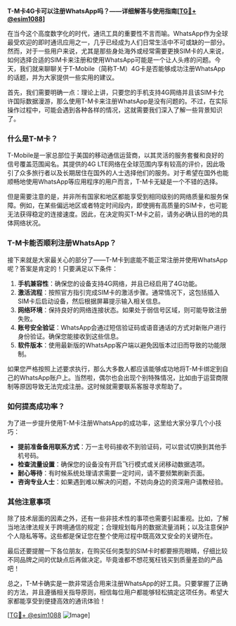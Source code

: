 **T-M卡4G卡可以注册WhatsApp吗？——详细解答与使用指南[[TG💪+ @esim1088](https://t.me/s/esim1088)]**

在当今这个高度数字化的时代，通讯工具的重要性不言而喻。WhatsApp作为全球最受欢迎的即时通讯应用之一，几乎已经成为人们日常生活中不可或缺的一部分。然而，对于一些用户来说，尤其是那些身处海外或经常需要更换SIM卡的人来说，如何选择合适的SIM卡来注册和使用WhatsApp可能是一个让人头疼的问题。今天，我们就来聊聊关于T-Mobile（简称T-M）4G卡是否能够成功注册WhatsApp的话题，并为大家提供一些实用的建议。

首先，我们需要明确一点：理论上讲，只要您的手机支持4G网络并且该SIM卡允许国际数据漫游，那么使用T-M卡来注册WhatsApp是没有问题的。不过，在实际操作过程中，可能会遇到各种各样的情况，这就需要我们深入了解一些背景知识了。

### 什么是T-M卡？

T-Mobile是一家总部位于美国的移动通信运营商，以其灵活的服务套餐和良好的信号覆盖范围闻名。其提供的4G LTE网络在全球范围内享有较高的评价，因此吸引了众多旅行者以及长期居住在国外的人士选择他们的服务。对于希望在国外也能顺畅地使用WhatsApp等应用程序的用户而言，T-M卡无疑是一个不错的选择。

但是需要注意的是，并非所有国家和地区都能享受到相同级别的网络质量和服务保障。例如，在某些偏远地区或者特定时间段内，即使拥有高质量的SIM卡，也可能无法获得稳定的连接速度。因此，在决定购买T-M卡之前，请务必确认目的地的具体网络状况。

### T-M卡能否顺利注册WhatsApp？

接下来就是大家最关心的部分了——T-M卡到底能不能正常注册并使用WhatsApp呢？答案是肯定的！只要满足以下条件：

1. **手机兼容性**：确保您的设备支持4G网络，并且已经启用了4G功能。
2. **激活流程**：按照官方指引完成SIM卡的激活步骤。通常情况下，这包括插入SIM卡后启动设备，然后根据屏幕提示输入相关信息。
3. **网络环境**：保持良好的网络连接状态。如果处于弱信号区域，则可能导致注册失败。
4. **账号安全验证**：WhatsApp会通过短信验证码或语音通话的方式对新账户进行身份验证。确保您能接收到这些信息。
5. **软件版本**：使用最新版的WhatsApp客户端以避免因版本过旧而导致的功能限制。

如果您严格按照上述要求执行，那么大多数人都应该能够成功地将T-M卡绑定到自己的WhatsApp账户上。当然啦，偶尔也会出现个别特殊情况，比如由于运营商限制等原因导致无法完成注册。这时候就需要联系客服寻求帮助了。

### 如何提高成功率？

为了进一步提升使用T-M卡注册WhatsApp的成功率，这里给大家分享几个小技巧：

- **提前准备备用联系方式**：万一主号码接收不到验证码，可以尝试切换到其他手机号码。
- **检查流量设置**：确保您的设备没有开启飞行模式或关闭移动数据选项。
- **耐心等待**：有时候系统处理请求需要一定时间，请不要频繁刷新页面。
- **咨询专业人士**：如果遇到难以解决的问题，不妨向身边的资深用户请教经验。

### 其他注意事项

除了技术层面的因素之外，还有一些非技术性的事项也需要引起重视。比如，了解当地法律法规关于跨境通信的规定；合理规划每月的数据流量消耗；以及注意保护个人隐私等等。这些都是保证您在整个使用过程中既高效又安全的关键所在。

最后还要提醒一下各位朋友，在购买任何类型的SIM卡时都要擦亮眼睛，仔细比较不同品牌之间的优缺点后再做决定。毕竟谁都不想花冤枉钱买到质量差劲的产品吧！

总之，T-M卡确实是一款非常适合用来注册WhatsApp的好工具。只要掌握了正确的方法，并且遵循相关指导原则，相信每位用户都能够轻松搞定这项任务。希望大家都能享受到便捷高效的通讯体验！

[[TG💪+ @esim1088](https://t.me/s/esim1088) ![Image](https://i.postimg.cc/4NQfJmqS/Snipaste-2025-05-13-00-14-12.png)]